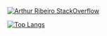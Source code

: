 
<!--
**arthurfrp/arthurfrp** is a ✨ _special_ ✨ repository because its `README.md` (this file) appears on your GitHub profile.

Here are some ideas to get you started:

- 🔭 I’m currently working on ...
- 🌱 I’m currently learning ...
- 👯 I’m looking to collaborate on ...
- 🤔 I’m looking for help with ...
- 💬 Ask me about ...
- 📫 How to reach me: ...
- 😄 Pronouns: ...
- ⚡ Fun fact: ...
-->

[![Arthur Ribeiro StackOverflow](https://github-readme-stackoverflow.vercel.app/?userID=17617591&theme=dark)](https://stackoverflow.com/users/17617591/arthur-ribeiro)

[![Top Langs](https://github-readme-stats.vercel.app/api/top-langs/?username=arthurfrp&theme=dark&layout=compact)](https://github.com/anuraghazra/github-readme-stats)
